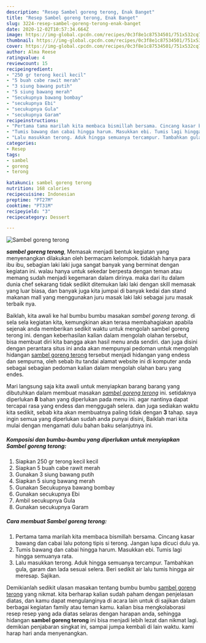 ```yaml
---
description: "Resep Sambel goreng terong, Enak Banget"
title: "Resep Sambel goreng terong, Enak Banget"
slug: 3224-resep-sambel-goreng-terong-enak-banget
date: 2020-12-02T10:57:34.664Z
image: https://img-global.cpcdn.com/recipes/0c3f8e1c87534501/751x532cq70/sambel-goreng-terong-foto-resep-utama.jpg
thumbnail: https://img-global.cpcdn.com/recipes/0c3f8e1c87534501/751x532cq70/sambel-goreng-terong-foto-resep-utama.jpg
cover: https://img-global.cpcdn.com/recipes/0c3f8e1c87534501/751x532cq70/sambel-goreng-terong-foto-resep-utama.jpg
author: Alma Reese
ratingvalue: 4
reviewcount: 15
recipeingredient:
- "250 gr terong kecil kecil"
- "5 buah cabe rawit merah"
- "3 siung bawang putih"
- "5 siung bawang merah"
- "Secukupnya bawang bombay"
- "secukupnya Ebi"
- "secukupnya Gula"
- "secukupnya Garam"
recipeinstructions:
- "Pertama tama marilah kita membaca bismillah bersama. Cincang kasar bawang dan cabai lalu potong tipis si terong. Jangan lupa dicuci dulu ya."
- "Tumis bawang dan cabai hingga harum. Masukkan ebi. Tumis lagi hingga semuanya rata."
- "Lalu masukkan terong. Aduk hingga semuanya tercampur. Tambahkan gula, garam dan lada sesuai selera. Beri sedikit air lalu tumis hingga air meresap. Sajikan."
categories:
- Resep
tags:
- sambel
- goreng
- terong

katakunci: sambel goreng terong 
nutrition: 168 calories
recipecuisine: Indonesian
preptime: "PT27M"
cooktime: "PT31M"
recipeyield: "3"
recipecategory: Dessert

---
```



![Sambel goreng terong](https://img-global.cpcdn.com/recipes/0c3f8e1c87534501/751x532cq70/sambel-goreng-terong-foto-resep-utama.jpg)

<b><i>sambel goreng terong</i></b>, Memasak menjadi bentuk kegiatan yang menyenangkan dilakukan oleh bermacam kelompok. tidaklah hanya para ibu ibu, sebagian laki laki juga sangat banyak yang berminat dengan kegiatan ini. walau hanya untuk sekedar berpesta dengan teman atau memang sudah menjadi kegemaran dalam dirinya. maka dari itu dalam dunia chef sekarang tidak sedikit ditemukan laki laki dengan skill memasak yang luar biasa, dan banyak juga kita jumpai di banyak kedai dan stand makanan mall yang menggunakan juru masak laki laki sebagai juru masak terbaik nya.



Baiklah, kita awali ke hal bumbu bumbu masakan <i>sambel goreng terong</i>. di sela sela kegiatan kita, kemungkinan akan terasa membahagiakan apabila sejenak anda memberikan sedikit waktu untuk mengolah sambel goreng terong ini. dengan keberhasilan kalian dalam mengolah olahan tersebut, bisa membuat diri kita bangga akan hasil menu anda sendiri. dan juga disini dengan perantara situs ini anda akan mempunyai pedoman untuk mengolah hidangan <u>sambel goreng terong</u> tersebut menjadi hidangan yang endess dan sempurna, oleh sebab itu tandai alamat website ini di komputer anda sebagai sebagian pedoman kalian dalam mengolah olahan baru yang endes.


Mari langsung saja kita awali untuk menyiapkan barang barang yang dibutuhkan dalam membuat masakan <u><i>sambel goreng terong</i></u> ini. setidaknya diperlukan <b>8</b> bahan yang diperlukan pada menu ini. agar nantinya dapat tercapai rasa yang endess dan menggugah selera. dan juga sediakan waktu kita sedikit, sebab kita akan membuatnya paling tidak dengan <b>3</b> tahap. saya ingin semua yang diperlukan sudah anda punyai disini, Baiklah mari kita mulai dengan mengamati dulu bahan baku selanjutnya ini.

<!--inarticleads1-->

##### Komposisi dan bumbu-bumbu yang diperlukan untuk menyiapkan Sambel goreng terong:

1. Siapkan 250 gr terong kecil kecil
1. Siapkan 5 buah cabe rawit merah
1. Gunakan 3 siung bawang putih
1. Siapkan 5 siung bawang merah
1. Gunakan Secukupnya bawang bombay
1. Gunakan secukupnya Ebi
1. Ambil secukupnya Gula
1. Gunakan secukupnya Garam




<!--inarticleads2-->

##### Cara membuat Sambel goreng terong:

1. Pertama tama marilah kita membaca bismillah bersama. Cincang kasar bawang dan cabai lalu potong tipis si terong. Jangan lupa dicuci dulu ya.
1. Tumis bawang dan cabai hingga harum. Masukkan ebi. Tumis lagi hingga semuanya rata.
1. Lalu masukkan terong. Aduk hingga semuanya tercampur. Tambahkan gula, garam dan lada sesuai selera. Beri sedikit air lalu tumis hingga air meresap. Sajikan.




Demikianlah sedikit ulasan masakan tentang bumbu bumbu <u>sambel goreng terong</u> yang nikmat. kita berharap kalian sudah paham dengan penjelasan diatas, dan kamu dapat mengulanginya di acara lain untuk di sajikan dalam berbagai kegiatan family atau teman kamu. kalian bisa mengkolaborasi resep resep yang ada diatas selaras dengan harapan anda, sehingga hidangan <b>sambel goreng terong</b> ini bisa menjadi lebih lezat dan nikmat lagi. demikian penjabaran singkat ini, sampai jumpa kembali di lain waktu. kami harap hari anda menyenangkan.
